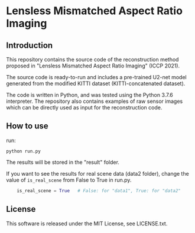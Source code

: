 # Lensless Mismatched Aspect Ratio Imaging

## Introduction
This repository contains the source code of the reconstruction method proposed in "Lensless Mismatched Aspect Ratio Imaging" (ICCP 2021).

The source code is ready-to-run and includes a pre-trained U2-net model generated from the modified KITTI dataset (KITTI-concatenated dataset).

The code is written in Python, and was tested using the Python 3.7.6 interpreter. The repository also contains examples of raw sensor images which can be directly used as input for the reconstruction code.
## How to use
run:
```
python run.py
```
The results will be stored in the "result" folder.

If you want to see the results for real scene data (data2 folder), change the value of `is_real_scene` from False to True in run.py.
```python
    is_real_scene = True   # False: for "data1", True: for "data2"
```


## License
This software is released under the MIT License, see LICENSE.txt.
